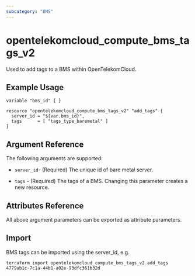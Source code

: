 ```yaml
---
subcategory: "BMS"
---
```


# opentelekomcloud_compute_bms_tags_v2

Used to add tags to a BMS within OpenTelekomCloud.

## Example Usage

```hcl
variable "bms_id" { }

resource "opentelekomcloud_compute_bms_tags_v2" "add_tags" {
  server_id = "${var.bms_id}",
  tags      = [ "tags_type_baremetal" ]
}
```

## Argument Reference

The following arguments are supported:

* `server_id`- (Required) The unique id of bare metal server.

* `tags` - (Required) The tags of a BMS. Changing this parameter creates a new resource.

## Attributes Reference

All above argument parameters can be exported as attribute parameters.

## Import

BMS tags can be imported using the server_id, e.g.

```
terraform import opentelekomcloud_compute_bms_tags_v2.add_tags 4779ab1c-7c1a-44b1-a02e-93dfc361b32d
```